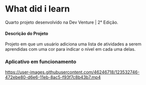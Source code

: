 # What did i learn

<p>Quarto projeto desenvolvido na Dev Venture | 2° Edição.</p>

#### Descrição do Projeto

<p>Projeto em que um usuário adiciona uma lista de atividades a serem aprendidas com uma cor para indicar o nível em cada uma delas.</p>

### Aplicativo em funcionamento



https://user-images.githubusercontent.com/46246718/123532746-472ebe80-d6e6-11eb-8ac5-f93f7c8b43b7.mp4

